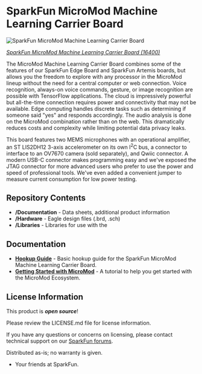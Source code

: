 SparkFun MicroMod Machine Learning Carrier Board
========================================

![SparkFun MicroMod Machine Learning Carrier Board](https://cdn.sparkfun.com/assets/parts/1/5/1/2/6/16400-SparkFun_MicroMod_Machine_Learning_Carrier_Board-01.jpg)

[*SparkFun MicroMod Machine Learning Carrier Board (16400)*](https://www.sparkfun.com/products/16400)


The MicroMod Machine Learning Carrier Board combines some of the features of our SparkFun Edge Board and SparkFun Artemis boards, but allows you the freedom to explore with any processor in the MicroMod lineup without the need for a central computer or web connection. Voice recognition, always-on voice commands, gesture, or image recognition are possible with TensorFlow applications. The cloud is impressively powerful but all-the-time connection requires power and connectivity that may not be available. Edge computing handles discrete tasks such as determining if someone said "yes" and responds accordingly. The audio analysis is done on the MicroMod combination rather than on the web. This dramatically reduces costs and complexity while limiting potential data privacy leaks. 

This board features two MEMS microphones with an operational amplifier, an ST LIS2DH12 3-axis accelerometer on its own I<sup>2</sup>C bus, a connector to interface to an OV7670 camera (sold separately), and Qwiic connector. A modern USB-C connector makes programming easy and we've exposed the JTAG connector for more advanced users who prefer to use the power and speed of professional tools. We've even added a convenient jumper to measure current consumption for low power testing.

Repository Contents
-------------------

* **/Documentation** - Data sheets, additional product information
* **/Hardware** - Eagle design files (.brd, .sch)
* **/Libraries** - Libraries for use with the <PRODUCT NAME>

Documentation
--------------
* **[Hookup Guide](https://learn.sparkfun.com/tutorials/micromod-machine-learning-carrier-board-hookup-guide)** - Basic hookup guide for the SparkFun MicroMod Machine Learning Carrier Board.
* **[Getting Started with MicroMod](https://learn.sparkfun.com/tutorials/getting-started-with-micromod)** - A tutorial to help you get started with the MicroMod Ecosystem. 

License Information
-------------------

This product is _**open source**_! 

Please review the LICENSE.md file for license information. 

If you have any questions or concerns on licensing, please contact technical support on our [SparkFun forums](https://forum.sparkfun.com/viewforum.php?f=152).

Distributed as-is; no warranty is given.

- Your friends at SparkFun.

_<COLLABORATION CREDIT>_

